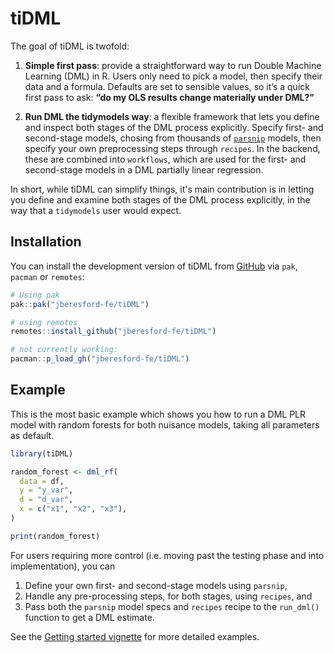 <!-- badges: start -->
<!-- badges: end -->

# tiDML

The goal of tiDML is twofold:

1. **Simple first pass**: provide a straightforward way to run Double Machine Learning (DML) in R. Users only need to pick a model, then specify their data and a formula. Defaults are set to sensible values, so it’s a quick first pass to ask: **“do my OLS results change materially under DML?”**

2. **Run DML the tidymodels way**: a flexible framework that lets you define and inspect both stages of the DML process explicitly. Specify first- and second-stage models, chosing from thousands of <a href="https://www.tidymodels.org/find/parsnip/">`parsnip`</a> models, then specify your own preprocessing steps through `recipes`. In the backend, these are combined into `workflows`, which are used for the first- and second-stage models in a DML partially linear regression.

In short, while tiDML can simplify things, it's main contribution is in letting you define and examine both stages of the DML process explicitly, in the way that a `tidymodels` user would expect. 

## Installation

You can install the development version of tiDML from [GitHub](https://github.com/) via `pak`, `pacman` or `remotes`:

``` r 
# Using pak
pak::pak("jberesford-fe/tiDML")

# using remotes
remotes::install_github("jberesford-fe/tiDML")

# not currently working:
pacman::p_load_gh("jberesford-fe/tiDML")

```

## Example

This is the most basic example which shows you how to run a DML PLR model with random forests for both nuisance models, taking all parameters as default.

``` r
library(tiDML)

random_forest <- dml_rf(
  data = df,
  y = "y_var",
  d = "d_var",
  x = c("x1", "x2", "x3"),
)

print(random_forest)
```

For users requiring more control (i.e. moving past the testing phase and into implementation), you can 

1. Define your own first- and second-stage models using `parsnip`,
1. Handle any pre-processing steps, for both stages, using `recipes`, and 
1. Pass both the `parsnip` model specs and `recipes` recipe to the `run_dml()` function to get a DML estimate. 

See the [Getting started vignette](https://jberesford-fe.github.io/tiDML/articles/tiDML.html) for more detailed examples.